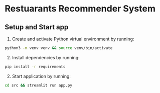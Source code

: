 # Restuarants Recommender System

## Setup and Start app
1. Create and activate Python virtual environment by running:
```bash
python3 -m venv venv && source venv/bin/activate
```

2. Install dependencies by running:
```bash
pip install -r requirements
```

2. Start application by running:
```bash
cd src && streamlit run app.py
```


<!-- C:\Users\philip\Desktop\app\restaurants-recommender-system\src\app.py -->